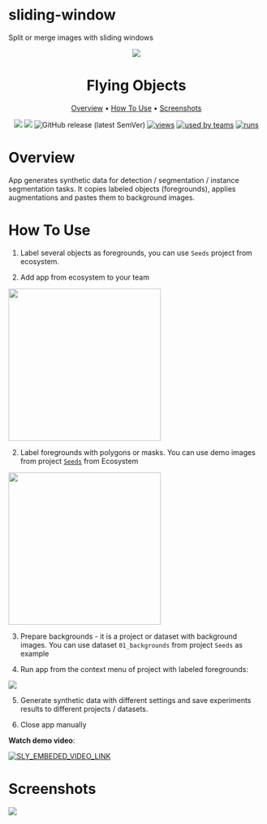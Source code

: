 # sliding-window
Split or merge images with sliding windows



<div align="center" markdown>
<img src="https://i.imgur.com/pCcPRZn.png"/>

# Flying Objects

<p align="center">
  <a href="#Overview">Overview</a> •
  <a href="#How-To-Use">How To Use</a> •
    <a href="#Screenshots">Screenshots</a>
</p>


[![](https://img.shields.io/badge/supervisely-ecosystem-brightgreen)](https://ecosystem.supervise.ly/apps/flying-objects)
[![](https://img.shields.io/badge/slack-chat-green.svg?logo=slack)](https://supervise.ly/slack)
![GitHub release (latest SemVer)](https://img.shields.io/github/v/release/supervisely-ecosystem/flying-objects)
[![views](https://app.supervise.ly/public/api/v3/ecosystem.counters?repo=supervisely-ecosystem/flying-objects&counter=views&label=views)](https://supervise.ly)
[![used by teams](https://app.supervise.ly/public/api/v3/ecosystem.counters?repo=supervisely-ecosystem/flying-objects&counter=downloads&label=used%20by%20teams)](https://supervise.ly)
[![runs](https://app.supervise.ly/public/api/v3/ecosystem.counters?repo=supervisely-ecosystem/flying-objects&counter=runs&label=runs)](https://supervise.ly)

</div>

# Overview

App generates synthetic data for detection / segmentation / instance segmentation tasks. It copies labeled objects (foregrounds), applies augmentations and pastes them to background images.

# How To Use


1. Label several objects as foregrounds, you can use `Seeds` project from ecosystem.


1. Add app from ecosystem to your team

<img  data-key="sly-module-link" data-module-slug="supervisely-ecosystem/flying-objects" src="https://i.imgur.com/wxe0fR7.png" width="300"/>   

2. Label foregrounds with polygons or masks. You can use demo images from project [`Seeds`](https://ecosystem.supervise.ly/projects/seeds) from Ecosystem

<img  data-key="sly-module-link" data-module-slug="supervisely-ecosystem/seeds" src="https://i.imgur.com/E5xmBRH.png" width="300"/>   

3. Prepare backgrounds - it is a project or dataset with background images. You can use dataset `01_backgrounds` from project `Seeds` as example

4. Run app from the context menu of project with labeled foregrounds:

<img src="https://i.imgur.com/6i0Z8Nm.png"/>

5. Generate synthetic data with different settings and save experiments results to different projects / datasets.

6. Close app manually


**Watch demo video**:


<a data-key="sly-embeded-video-link" href="https://youtu.be/DazA1SSQOK8" data-video-code="DazA1SSQOK8">
    <img src="https://i.imgur.com/TDGyy1E.png" alt="SLY_EMBEDED_VIDEO_LINK"  style="max-width:100%;">
</a>

# Screenshots

<img src="https://i.imgur.com/izY9tR7.png"/>

